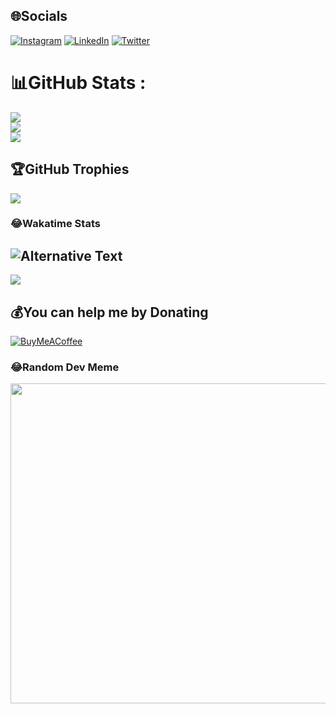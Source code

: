 ## 🌐Socials
[![Instagram](https://img.shields.io/badge/Instagram-%23E4405F.svg?logo=Instagram&logoColor=white)](https://instagram.com/shakthizen) [![LinkedIn](https://img.shields.io/badge/LinkedIn-%230077B5.svg?logo=linkedin&logoColor=white)](https://linkedin.com/in/shakthizen) [![Twitter](https://img.shields.io/badge/Twitter-%231DA1F2.svg?logo=Twitter&logoColor=white)](https://twitter.com/shakthizen) 

# 📊GitHub Stats :
![](https://github-readme-stats.vercel.app/api?username=shakthizen&theme=darcula&hide_border=false&include_all_commits=false&count_private=true)<br/>
![](https://github-readme-streak-stats.herokuapp.com/?user=shakthizen&theme=darcula&hide_border=false)<br/>
![](https://github-readme-stats.vercel.app/api/top-langs/?username=shakthizen&theme=darcula&hide_border=false&include_all_commits=false&count_private=true&layout=compact)

## 🏆GitHub Trophies
![](https://github-profile-trophy.vercel.app/?username=shakthizen&theme=gitdimmed&no-frame=true&no-bg=false&margin-w=4)

### 😂Wakatime Stats
<img
  src="https://github.com/shakthizen/shakthizen/blob/main/images/stat.svg"
  alt="Alternative Text"
/>
---
[![](https://visitcount.itsvg.in/api?id=shakthizen&icon=1&color=3)](https://visitcount.itsvg.in)

  ## 💰You can help me by Donating
  [![BuyMeACoffee](https://img.shields.io/badge/Buy%20Me%20a%20Coffee-ffdd00?style=for-the-badge&logo=buy-me-a-coffee&logoColor=black)](https://buymeacoffee.com/shakthizen) 

### 😂Random Dev Meme
<img src="https://random-memer.herokuapp.com/" width="512px"/>
  <!-- Proudly created with GPRM ( https://gprm.itsvg.in ) -->
  
